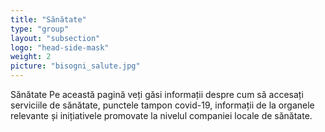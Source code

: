 ```yaml
---
title: "Sănătate"
type: "group"
layout: "subsection"
logo: "head-side-mask"
weight: 2
picture: "bisogni_salute.jpg"
---
```


Sănătate
Pe această pagină veți găsi informații despre cum să accesați serviciile de sănătate, punctele tampon covid-19, informații de la organele relevante și inițiativele promovate la nivelul companiei locale de sănătate.
